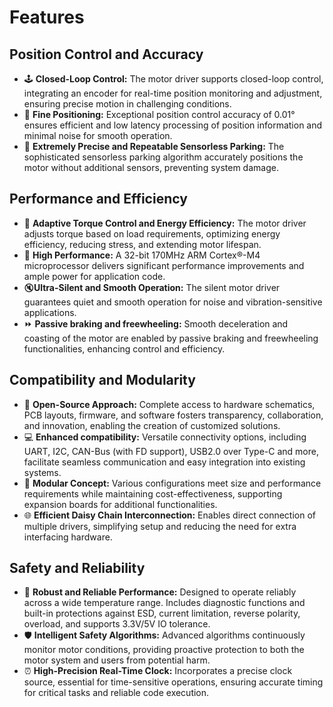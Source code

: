 # Features

## Position Control and Accuracy

- 🕹️ **Closed-Loop Control:** The motor driver supports closed-loop control, integrating an encoder for real-time position monitoring and adjustment, ensuring precise motion in challenging conditions.
- 📏 **Fine Positioning:** Exceptional position control accuracy of 0.01° ensures efficient and low latency processing of position information and minimal noise for smooth operation.
- 🎯 **Extremely Precise and Repeatable Sensorless Parking:** The sophisticated sensorless parking algorithm accurately positions the motor without additional sensors, preventing system damage.

## Performance and Efficiency

- 💪 **Adaptive Torque Control and Energy Efficiency:** The motor driver adjusts torque based on load requirements, optimizing energy efficiency, reducing stress, and extending motor lifespan.
- 🚀 **High Performance:** A 32-bit 170MHz ARM Cortex®-M4 microprocessor delivers significant performance improvements and ample power for application code.
- 🔇**Ultra-Silent and Smooth Operation:** The silent motor driver guarantees quiet and smooth operation for noise and vibration-sensitive applications.
- ⏩ **Passive braking and freewheeling:** Smooth deceleration and coasting of the motor are enabled by passive braking and freewheeling functionalities, enhancing control and efficiency.

## Compatibility and Modularity

- 🤝 **Open-Source Approach:** Complete access to hardware schematics, PCB layouts, firmware, and software fosters transparency, collaboration, and innovation, enabling the creation of customized solutions.
- 💻 **Enhanced compatibility:** Versatile connectivity options, including UART, I2C, CAN-Bus (with FD support), USB2.0 over Type-C and more, facilitate seamless communication and easy integration into existing systems.
- 🧩 **Modular Concept:** Various configurations meet size and performance requirements while maintaining cost-effectiveness, supporting expansion boards for additional functionalities.
- 🌐 **Efficient Daisy Chain Interconnection:** Enables direct connection of multiple drivers, simplifying setup and reducing the need for extra interfacing hardware.

## Safety and Reliability

- 🔧 **Robust and Reliable Performance:** Designed to operate reliably across a wide temperature range. Includes diagnostic functions and built-in protections against ESD, current limitation, reverse polarity, overload, and supports 3.3V/5V IO tolerance.
- 🛡️ **Intelligent Safety Algorithms:** Advanced algorithms continuously monitor motor conditions, providing proactive protection to both the motor system and users from potential harm.
- ⏰ **High-Precision Real-Time Clock:** Incorporates a precise clock source, essential for time-sensitive operations, ensuring accurate timing for critical tasks and reliable code execution.
